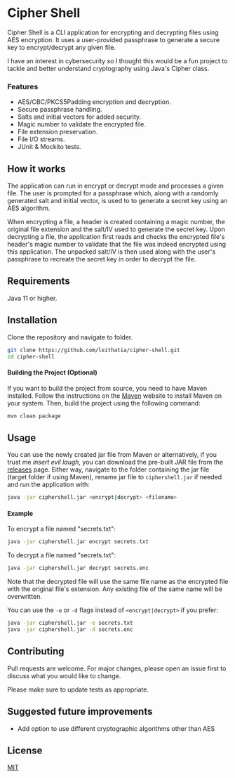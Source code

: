 # Cipher Shell

Cipher Shell is a CLI application for encrypting and decrypting files using AES encryption. It uses a user-provided passphrase to generate a secure key to encrypt/decrypt any given file.

I have an interest in cybersecurity so I thought this would be a fun project to tackle and better understand cryptography using Java's Cipher class.

### Features
- AES/CBC/PKCS5Padding encryption and decryption.
- Secure passphrase handling.
- Salts and initial vectors for added security.
- Magic number to validate the encrypted file.
- File extension preservation.
- File I/O streams.
- JUnit & Mockito tests.

## How it works
The application can run in encrypt or decrypt mode and processes a given file. The user is prompted for a passphrase which, along with a randomly generated salt and initial vector, is used to to generate a secret key using an AES algorithm. 

When encrypting a file, a header is created containing a magic number, the original file extension and the salt/IV used to generate the secret key. Upon decrypting a file, the application first reads and checks the encrypted file's header's magic number to validate that the file was indeed encrypted using this application. The unpacked salt/IV is then used along with the user's passphrase to recreate the secret key in order to decrypt the file.

## Requirements
Java 11 or higher.
## Installation
Clone the repository and navigate to folder.

```bash
git clone https://github.com/leithatia/cipher-shell.git
cd cipher-shell
```

#### Building the Project (Optional)
If you want to build the project from source, you need to have Maven installed. Follow the instructions on the [Maven](https://maven.apache.org/install.html) website to install Maven on your system. Then, build the project using the following command:

```bash
mvn clean package
```
## Usage

You can use the newly created jar file from Maven or alternatively, if you trust me *insert evil laugh*, you can download the pre-built JAR file from the [releases](https://github.com/leithatia/cipher-shell/releases/tag/v1.0) page. Either way, navigate to the folder containing the jar file (target folder if using Maven), rename jar file to `ciphershell.jar` if needed and run the application with:

```bash
java -jar ciphershell.jar <encrypt|decrypt> <filename>
```

#### Example
To encrypt a file named "secrets.txt":

```bash
java -jar ciphershell.jar encrypt secrets.txt
```

To decrypt a file named "secrets.txt":

```bash
java -jar ciphershell.jar decrypt secrets.enc
```

Note that the decrypted file will use the same file name as the encrypted file with the original file's extension. Any existing file of the same name will be overwritten.

You can use the `-e` or `-d` flags instead of `<encrypt|decrypt>` if you prefer:
```bash
java -jar ciphershell.jar -e secrets.txt
java -jar ciphershell.jar -d secrets.enc
```

 

## Contributing

Pull requests are welcome. For major changes, please open an issue first
to discuss what you would like to change.

Please make sure to update tests as appropriate.

## Suggested future improvements

- Add option to use different cryptographic algorithms other than AES

## License

[MIT](https://choosealicense.com/licenses/mit/)

